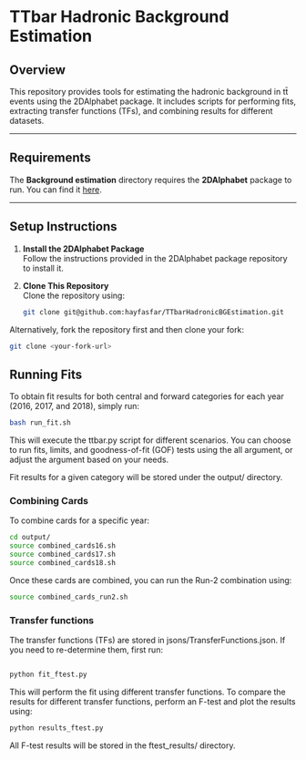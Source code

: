 # **TTbar Hadronic Background Estimation**

## **Overview**
This repository provides tools for estimating the hadronic background in tt̄ events using the 2DAlphabet package. It includes scripts for performing fits, extracting transfer functions (TFs), and combining results for different datasets.

---

## **Requirements**
The **Background estimation** directory requires the **2DAlphabet** package to run. You can find it [here](<Add link>).

---

## **Setup Instructions**

1. **Install the 2DAlphabet Package**  
   Follow the instructions provided in the 2DAlphabet package repository to install it.

2. **Clone This Repository**  
   Clone the repository using:
   ```bash
   git clone git@github.com:hayfasfar/TTbarHadronicBGEstimation.git
   ``` 

Alternatively, fork the repository first and then clone your fork:
```bash
git clone <your-fork-url>
```
## **Running Fits**

To obtain fit results for both central and forward categories for each year (2016, 2017, and 2018), simply run:

```bash
bash run_fit.sh
```
This will execute the ttbar.py script for different scenarios. You can choose to run fits, limits, and goodness-of-fit (GOF) tests using the all argument, or adjust the argument based on your needs.

Fit results for a given category will be stored under the output/ directory.

### Combining Cards

To combine cards for a specific year:

```bash
cd output/
source combined_cards16.sh
source combined_cards17.sh
source combined_cards18.sh
```
Once these cards are combined, you can run the Run-2 combination using:

```bash 
source combined_cards_run2.sh
```

### Transfer functions 

The transfer functions (TFs) are stored in jsons/TransferFunctions.json. If you need to re-determine them, first run:

```bash 

python fit_ftest.py
```
This will perform the fit using different transfer functions. To compare the results for different transfer functions, perform an F-test and plot the results using:

```bash 
python results_ftest.py
```
All F-test results will be stored in the ftest_results/ directory.
